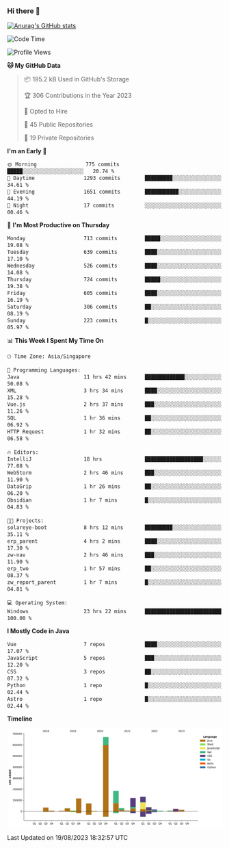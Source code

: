 ### Hi there 👋

[![Anurag's GitHub stats](https://github-readme-stats.vercel.app/api?username=xiumu2017&show_icons=true&theme=radical)](https://github.com/anuraghazra/github-readme-stats)

<!--
**xiumu2017/xiumu2017** is a ✨ _special_ ✨ repository because its `README.md` (this file) appears on your GitHub profile.

Here are some ideas to get you started:

- 🔭 I’m currently working on ...
- 🌱 I’m currently learning ...
- 👯 I’m looking to collaborate on ...
- 🤔 I’m looking for help with ...
- 💬 Ask me about ...
- 📫 How to reach me: ...
- 😄 Pronouns: ...
- ⚡ Fun fact: ...
-->

<!--START_SECTION:waka-->
![Code Time](http://img.shields.io/badge/Code%20Time-1%2C671%20hrs%2024%20mins-blue)

![Profile Views](http://img.shields.io/badge/Profile%20Views-0-blue)

**🐱 My GitHub Data** 

> 📦 195.2 kB Used in GitHub's Storage 
 > 
> 🏆 306 Contributions in the Year 2023
 > 
> 💼 Opted to Hire
 > 
> 📜 45 Public Repositories 
 > 
> 🔑 19 Private Repositories 
 > 
**I'm an Early 🐤** 

```text
🌞 Morning                775 commits         █████░░░░░░░░░░░░░░░░░░░░   20.74 % 
🌆 Daytime                1293 commits        █████████░░░░░░░░░░░░░░░░   34.61 % 
🌃 Evening                1651 commits        ███████████░░░░░░░░░░░░░░   44.19 % 
🌙 Night                  17 commits          ░░░░░░░░░░░░░░░░░░░░░░░░░   00.46 % 
```
📅 **I'm Most Productive on Thursday** 

```text
Monday                   713 commits         █████░░░░░░░░░░░░░░░░░░░░   19.08 % 
Tuesday                  639 commits         ████░░░░░░░░░░░░░░░░░░░░░   17.10 % 
Wednesday                526 commits         ████░░░░░░░░░░░░░░░░░░░░░   14.08 % 
Thursday                 724 commits         █████░░░░░░░░░░░░░░░░░░░░   19.38 % 
Friday                   605 commits         ████░░░░░░░░░░░░░░░░░░░░░   16.19 % 
Saturday                 306 commits         ██░░░░░░░░░░░░░░░░░░░░░░░   08.19 % 
Sunday                   223 commits         █░░░░░░░░░░░░░░░░░░░░░░░░   05.97 % 
```


📊 **This Week I Spent My Time On** 

```text
🕑︎ Time Zone: Asia/Singapore

💬 Programming Languages: 
Java                     11 hrs 42 mins      █████████████░░░░░░░░░░░░   50.08 % 
XML                      3 hrs 34 mins       ████░░░░░░░░░░░░░░░░░░░░░   15.28 % 
Vue.js                   2 hrs 37 mins       ███░░░░░░░░░░░░░░░░░░░░░░   11.26 % 
SQL                      1 hr 36 mins        ██░░░░░░░░░░░░░░░░░░░░░░░   06.92 % 
HTTP Request             1 hr 32 mins        ██░░░░░░░░░░░░░░░░░░░░░░░   06.58 % 

🔥 Editors: 
IntelliJ                 18 hrs              ███████████████████░░░░░░   77.08 % 
WebStorm                 2 hrs 46 mins       ███░░░░░░░░░░░░░░░░░░░░░░   11.90 % 
DataGrip                 1 hr 26 mins        ██░░░░░░░░░░░░░░░░░░░░░░░   06.20 % 
Obsidian                 1 hr 7 mins         █░░░░░░░░░░░░░░░░░░░░░░░░   04.83 % 

🐱‍💻 Projects: 
solareye-boot            8 hrs 12 mins       █████████░░░░░░░░░░░░░░░░   35.11 % 
erp_parent               4 hrs 2 mins        ████░░░░░░░░░░░░░░░░░░░░░   17.30 % 
zw-nav                   2 hrs 46 mins       ███░░░░░░░░░░░░░░░░░░░░░░   11.90 % 
erp_two                  1 hr 57 mins        ██░░░░░░░░░░░░░░░░░░░░░░░   08.37 % 
zw_report_parent         1 hr 7 mins         █░░░░░░░░░░░░░░░░░░░░░░░░   04.81 % 

💻 Operating System: 
Windows                  23 hrs 22 mins      █████████████████████████   100.00 % 
```

**I Mostly Code in Java** 

```text
Vue                      7 repos             ████░░░░░░░░░░░░░░░░░░░░░   17.07 % 
JavaScript               5 repos             ███░░░░░░░░░░░░░░░░░░░░░░   12.20 % 
CSS                      3 repos             ██░░░░░░░░░░░░░░░░░░░░░░░   07.32 % 
Python                   1 repo              █░░░░░░░░░░░░░░░░░░░░░░░░   02.44 % 
Astro                    1 repo              █░░░░░░░░░░░░░░░░░░░░░░░░   02.44 % 
```



**Timeline**

![Lines of Code chart](https://raw.githubusercontent.com/xiumu2017/xiumu2017/main/assets/bar_graph.png)


 Last Updated on 19/08/2023 18:32:57 UTC
<!--END_SECTION:waka-->
